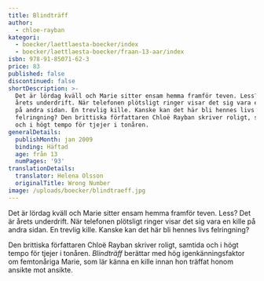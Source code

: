 ```yaml
---
title: Blindträff
author:
  - chloe-rayban
kategori:
  - boecker/laettlaesta-boecker/index
  - boecker/laettlaesta-boecker/fraan-13-aar/index
isbn: 978-91-85071-62-3
price: 83
published: false
discontinued: false
shortDescription: >-
  Det är lördag kväll och Marie sitter ensam hemma framför teven. Less? Det är
  årets underdrift. När telefonen plötsligt ringer visar det sig vara en kille
  på andra sidan. En trevlig kille. Kanske kan det här bli hennes livs
  felringning? Den brittiska författaren Chloë Rayban skriver roligt, samtida
  och i högt tempo för tjejer i tonåren.
generalDetails:
  publishMonth: jan 2009
  binding: Häftad
  age: från 13
  numPages: '93'
translationDetails:
  translator: Helena Olsson
  originalTitle: Wrong Number
image: /uploads/boecker/blindtraeff.jpg
---
```

Det är lördag kväll och Marie sitter ensam hemma framför teven. Less? Det är årets underdrift. När telefonen plötsligt ringer visar det sig vara en kille på andra sidan. En trevlig kille. Kanske kan det här bli hennes livs felringning?  
  
Den brittiska författaren Chloë Rayban skriver roligt, samtida och i högt tempo för tjejer i tonåren. _Blindträff_ berättar med hög igenkänningsfaktor om femtonåriga Marie, som lär känna en kille innan hon träffat honom ansikte mot ansikte.
